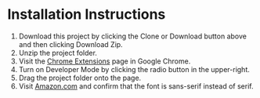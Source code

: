 # Installation Instructions

1. Download this project by clicking the Clone or Download button above and then clicking Download Zip.
2. Unzip the project folder.
3. Visit the [Chrome Extensions](chrome://extensions/) page in Google Chrome.
4. Turn on Developer Mode by clicking the radio button in the upper-right.
5. Drag the project folder onto the page.
6. Visit [Amazon.com](https://www.amazon.com) and confirm that the font is sans-serif instead of serif.